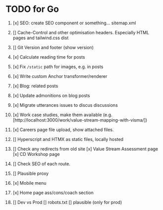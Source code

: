 # TODO for Go

1. [x] SEO: create SEO component or something... sitemap.xml

2. [] Cache-Control and other optimisation headers. Especially HTML pages and tailwind.css dist

3. [] Git Version and footer (show version)

4. [x] Calculate reading time for posts

5. [x] Fix `/static` path for images, e.g. in posts

6. [x] Write custom Anchor transformer/renderer

7. [x] Blog: related posts

8. [x] Update admonitions on blog posts

9. [x] Migrate utterances issues to discus discussions

10. [x] Work case studies, make them available (e.g. [http://localhost:3000/work/value-stream-mapping-with-visma/])

11. [x] Careers page file upload, show attached files.

12. [] Hyperscript and HTMX as static files, locally hosted

13. [] Check any redirects from old site
    [x] Value Stream Assessment page
    [x] CD Workshop page

14. [] Check SEO of each route.

15. [] Plausible proxy

16. [x] Mobile menu

17. [x] Home page ass/cons/coach section

18. [] Dev vs Prod
        [] robots.txt
        [] plausible (only for prod)
